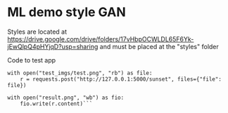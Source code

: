 # ML demo style GAN

Styles are located at
https://drive.google.com/drive/folders/17vHbpOCWLDL65F6Yk-jEwQlpQ4pHYjqD?usp=sharing
and must be placed at the "styles" folder


Code to test app

```
with open("test_imgs/test.png", "rb") as file:
    r = requests.post("http://127.0.0.1:5000/sunset", files={"file": file})
    
with open("result.png", "wb") as fio:
    fio.write(r.content)```